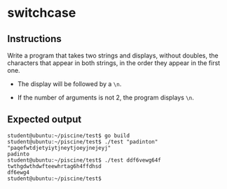# switchcase

## Instructions


Write a program that takes two strings and displays, without doubles, the characters that appear in both strings, in the order they appear in the first one.

- The display will be followed by a `\n`.

- If the number of arguments is not 2, the program displays `\n`.

## Expected output

```console
student@ubuntu:~/piscine/test$ go build
student@ubuntu:~/piscine/test$ ./test "padinton" "paqefwtdjetyiytjneytjoeyjnejeyj"
padinto
student@ubuntu:~/piscine/test$ ./test ddf6vewg64f  twthgdwthdwfteewhrtag6h4ffdhsd
df6ewg4
student@ubuntu:~/piscine/test$ 
```
